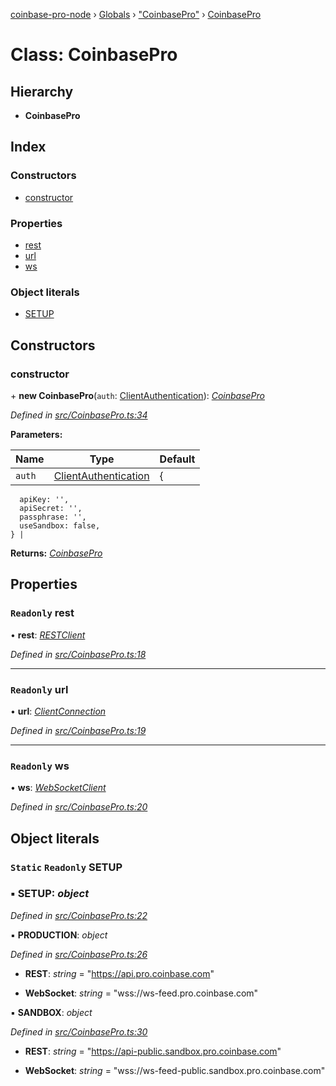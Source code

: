 [coinbase-pro-node](../README.md) › [Globals](../globals.md) › ["CoinbasePro"](../modules/_coinbasepro_.md) › [CoinbasePro](_coinbasepro_.coinbasepro.md)

# Class: CoinbasePro

## Hierarchy

- **CoinbasePro**

## Index

### Constructors

- [constructor](_coinbasepro_.coinbasepro.md#constructor)

### Properties

- [rest](_coinbasepro_.coinbasepro.md#readonly-rest)
- [url](_coinbasepro_.coinbasepro.md#readonly-url)
- [ws](_coinbasepro_.coinbasepro.md#readonly-ws)

### Object literals

- [SETUP](_coinbasepro_.coinbasepro.md#static-readonly-setup)

## Constructors

### constructor

\+ **new CoinbasePro**(`auth`: [ClientAuthentication](../interfaces/_coinbasepro_.clientauthentication.md)): _[CoinbasePro](_coinbasepro_.coinbasepro.md)_

_Defined in [src/CoinbasePro.ts:34](https://github.com/bennyn/coinbase-pro-node/blob/64d8e93/src/CoinbasePro.ts#L34)_

**Parameters:**

| Name   | Type                                                                        | Default |
| ------ | --------------------------------------------------------------------------- | ------- |
| `auth` | [ClientAuthentication](../interfaces/_coinbasepro_.clientauthentication.md) | {       |

      apiKey: '',
      apiSecret: '',
      passphrase: '',
      useSandbox: false,
    } |

**Returns:** _[CoinbasePro](_coinbasepro_.coinbasepro.md)_

## Properties

### `Readonly` rest

• **rest**: _[RESTClient](_client_restclient_.restclient.md)_

_Defined in [src/CoinbasePro.ts:18](https://github.com/bennyn/coinbase-pro-node/blob/64d8e93/src/CoinbasePro.ts#L18)_

---

### `Readonly` url

• **url**: _[ClientConnection](../interfaces/_coinbasepro_.clientconnection.md)_

_Defined in [src/CoinbasePro.ts:19](https://github.com/bennyn/coinbase-pro-node/blob/64d8e93/src/CoinbasePro.ts#L19)_

---

### `Readonly` ws

• **ws**: _[WebSocketClient](_client_websocketclient_.websocketclient.md)_

_Defined in [src/CoinbasePro.ts:20](https://github.com/bennyn/coinbase-pro-node/blob/64d8e93/src/CoinbasePro.ts#L20)_

## Object literals

### `Static` `Readonly` SETUP

### ▪ **SETUP**: _object_

_Defined in [src/CoinbasePro.ts:22](https://github.com/bennyn/coinbase-pro-node/blob/64d8e93/src/CoinbasePro.ts#L22)_

▪ **PRODUCTION**: _object_

_Defined in [src/CoinbasePro.ts:26](https://github.com/bennyn/coinbase-pro-node/blob/64d8e93/src/CoinbasePro.ts#L26)_

- **REST**: _string_ = "https://api.pro.coinbase.com"

- **WebSocket**: _string_ = "wss://ws-feed.pro.coinbase.com"

▪ **SANDBOX**: _object_

_Defined in [src/CoinbasePro.ts:30](https://github.com/bennyn/coinbase-pro-node/blob/64d8e93/src/CoinbasePro.ts#L30)_

- **REST**: _string_ = "https://api-public.sandbox.pro.coinbase.com"

- **WebSocket**: _string_ = "wss://ws-feed-public.sandbox.pro.coinbase.com"
